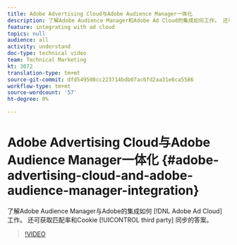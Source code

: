 ```yaml
---
title: Adobe Advertising Cloud与Adobe Audience Manager一体化
description: 了解Adobe Audience Manager和Adobe Ad Cloud的集成如何工作。 还可获取有关匹配率和第三方cookie同步的答案。
feature: integrating with ad cloud
topics: null
audience: all
activity: understand
doc-type: technical video
team: Technical Marketing
kt: 3072
translation-type: tm+mt
source-git-commit: dfd549508cc223714bdb07ac6fd2aa31e6ca5586
workflow-type: tm+mt
source-wordcount: '57'
ht-degree: 0%

---
```



# Adobe Advertising Cloud与Adobe Audience Manager一体化 {#adobe-advertising-cloud-and-adobe-audience-manager-integration}

了解Adobe Audience Manager与Adobe的集成如何 [!DNL Adobe Ad Cloud] 工作。 还可获取匹配率和Cookie [!UICONTROL third party] 同步的答案。

>[!VIDEO](https://video.tv.adobe.com/v/25894/?quality=12)